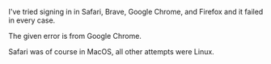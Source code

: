 I've tried signing in in Safari, Brave, Google Chrome, and Firefox and it failed in every case.

The given error is from Google Chrome.

Safari was of course in MacOS, all other attempts were Linux.
